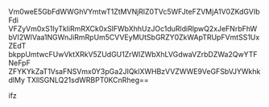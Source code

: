 Vm0weE5GbFdWWGhVYmtwT1ZtMVNjRlZ0TVc5WFJteFZVMjA1V0ZKdGVIbFdi
VFZyVm0xS1IyTkliRmRXCk0xSlFWbXhhUzJOc1duRldiRlpwQ2xJeFNrbFhW
bVI2WlVaa1NGWnJiRmRpUm5CVVEyMUtSbGRZY0ZkWApTRUpFVmtSS1UxZEdT
bkppUmtwcFUwVktXRkV5ZUdGU1ZrWlZWbXhLVGdwaVZrbDZWa2QwYTFNeFpF
ZFYKYkZaT1VsaFNSVmx0Y3pGa2JIQklXWHBzVVZWWE9VeGFSbVJYWkhkdlMy
TXllSGNLQ21sdWRBPT0KCnRheg==

ifz